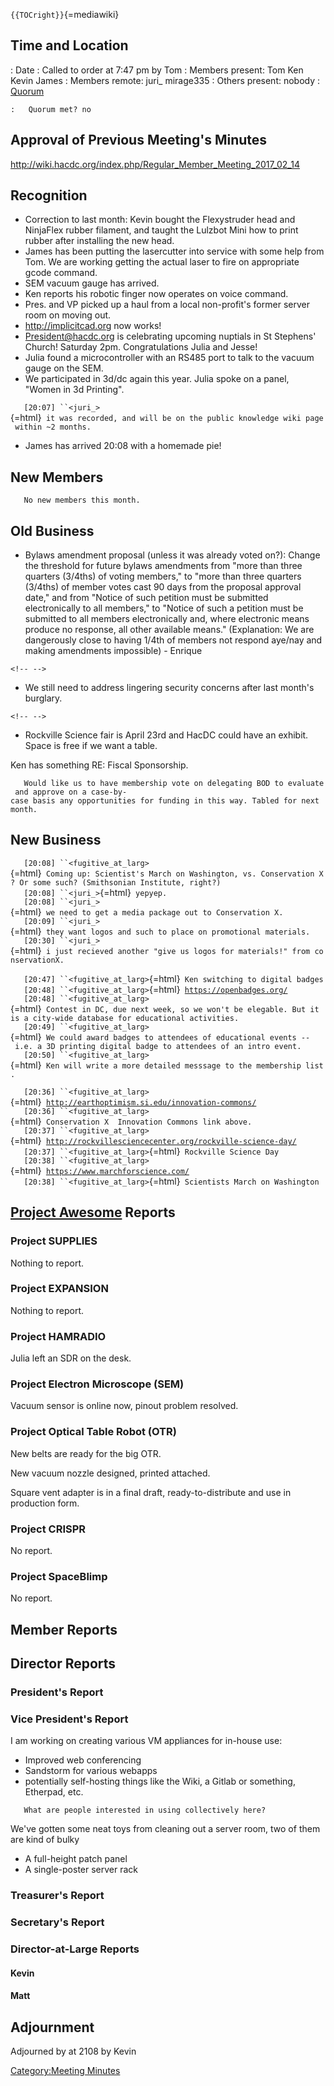 `{{TOCright}}`{=mediawiki}

## Time and Location

:   Date
:   Called to order at 7:47 pm by Tom
:   Members present: Tom Ken Kevin James
:   Members remote: juri\_ mirage335
:   Others present: nobody
:   [Quorum](Quorum)

    :   Quorum met? no

## Approval of Previous Meeting's Minutes

<http://wiki.hacdc.org/index.php/Regular_Member_Meeting_2017_02_14>

## Recognition

-   Correction to last month: Kevin bought the Flexystruder head and
    NinjaFlex rubber filament, and taught the Lulzbot Mini how to print
    rubber after installing the new head.
-   James has been putting the lasercutter into service with some help
    from Tom. We are working getting the actual laser to fire on
    appropriate gcode command.
-   SEM vacuum gauge has arrived.
-   Ken reports his robotic finger now operates on voice command.
-   Pres. and VP picked up a haul from a local non-profit's former
    server room on moving out.
-   <http://implicitcad.org> now works!
-   President@hacdc.org is celebrating upcoming nuptials in St Stephens'
    Church! Saturday 2pm. Congratulations Julia and Jesse!
-   Julia found a microcontroller with an RS485 port to talk to the
    vacuum gauge on the SEM.
-   We participated in 3d/dc again this year. Julia spoke on a panel,
    "Women in 3d Printing".

`   [20:07] ``<juri_>`{=html}` it was recorded, and will be on the public knowledge wiki page within ~2 months.`

-   James has arrived 20:08 with a homemade pie!

## New Members

`   No new members this month.`

## Old Business

-   Bylaws amendment proposal (unless it was already voted on?): Change
    the threshold for future bylaws amendments from "more than three
    quarters (3/4ths) of voting members," to "more than three quarters
    (3/4ths) of member votes cast 90 days from the proposal approval
    date," and from "Notice of such petition must be submitted
    electronically to all members," to "Notice of such a petition must
    be submitted to all members electronically and, where electronic
    means produce no response, all other available means." (Explanation:
    We are dangerously close to having 1/4th of members not respond
    aye/nay and making amendments impossible) - Enrique

```{=html}
<!-- -->
```
-   We still need to address lingering security concerns after last
    month's burglary.

```{=html}
<!-- -->
```
-   Rockville Science fair is April 23rd and HacDC could have an
    exhibit. Space is free if we want a table.

Ken has something RE: Fiscal Sponsorship.

`   Would like us to have membership vote on delegating BOD to evaluate and approve on a case-by-case basis any opportunities for funding in this way. Tabled for next month.`

## New Business

`   [20:08] ``<fugitive_at_larg>`{=html}` Coming up: Scientist's March on Washington, vs. Conservation X? Or some such? (Smithsonian Institute, right?)`\
`   [20:08] ``<juri_>`{=html}` yepyep.`\
`   [20:08] ``<juri_>`{=html}` we need to get a media package out to Conservation X.`\
`   [20:09] ``<juri_>`{=html}` they want logos and such to place on promotional materials.`\
`   [20:30] ``<juri_>`{=html}` i just recieved another "give us logos for materials!" from conservationX.`

`   [20:47] ``<fugitive_at_larg>`{=html}` Ken switching to digital badges`\
`   [20:48] ``<fugitive_at_larg>`{=html}` `[`https://openbadges.org/`](https://openbadges.org/)\
`   [20:48] ``<fugitive_at_larg>`{=html}` Contest in DC, due next week, so we won't be elegable. But it is a city-wide database for educational activities.`\
`   [20:49] ``<fugitive_at_larg>`{=html}` We could award badges to attendees of educational events -- i.e. a 3D printing digital badge to attendees of an intro event.`\
`   [20:50] ``<fugitive_at_larg>`{=html}` Ken will write a more detailed messsage to the membership list.`

`   [20:36] ``<fugitive_at_larg>`{=html}` `[`http://earthoptimism.si.edu/innovation-commons/`](http://earthoptimism.si.edu/innovation-commons/)\
`   [20:36] ``<fugitive_at_larg>`{=html}` Conservation X  Innovation Commons link above.`\
`   [20:37] ``<fugitive_at_larg>`{=html}` `[`http://rockvillesciencecenter.org/rockville-science-day/`](http://rockvillesciencecenter.org/rockville-science-day/)\
`   [20:37] ``<fugitive_at_larg>`{=html}` Rockville Science Day`\
`   [20:38] ``<fugitive_at_larg>`{=html}` `[`https://www.marchforscience.com/`](https://www.marchforscience.com/)\
`   [20:38] ``<fugitive_at_larg>`{=html}` Scientists March on Washington`

## [Project Awesome](:Category:Project_Awesome) Reports

### Project SUPPLIES

Nothing to report.

### Project EXPANSION

Nothing to report.

### Project HAMRADIO

Julia left an SDR on the desk.

### Project Electron Microscope (SEM)

Vacuum sensor is online now, pinout problem resolved.

### Project Optical Table Robot (OTR)

New belts are ready for the big OTR.

New vacuum nozzle designed, printed attached.

Square vent adapter is in a final draft, ready-to-distribute and use in
production form.

### Project CRISPR

No report.

### Project SpaceBlimp

No report.

## Member Reports

## Director Reports

### President's Report

### Vice President's Report

I am working on creating various VM appliances for in-house use:

-   Improved web conferencing
-   Sandstorm for various webapps
-   potentially self-hosting things like the Wiki, a Gitlab or
    something, Etherpad, etc.

`   What are people interested in using collectively here?`

We've gotten some neat toys from cleaning out a server room, two of them
are kind of bulky

-   A full-height patch panel
-   A single-poster server rack

### Treasurer's Report

### Secretary's Report

### Director-at-Large Reports

#### Kevin

#### Matt

## Adjournment

Adjourned by at 2108 by Kevin

[Category:Meeting Minutes](Category:Meeting_Minutes)
